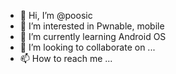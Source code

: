 - 👋 Hi, I’m @poosic
- 👀 I’m interested in Pwnable, mobile
- 🌱 I’m currently learning Android OS
- 💞️ I’m looking to collaborate on ...
- 📫 How to reach me ...

<!---
poosic/poosic is a ✨ special ✨ repository because its `README.md` (this file) appears on your GitHub profile.
You can click the Preview link to take a look at your changes.
--->

